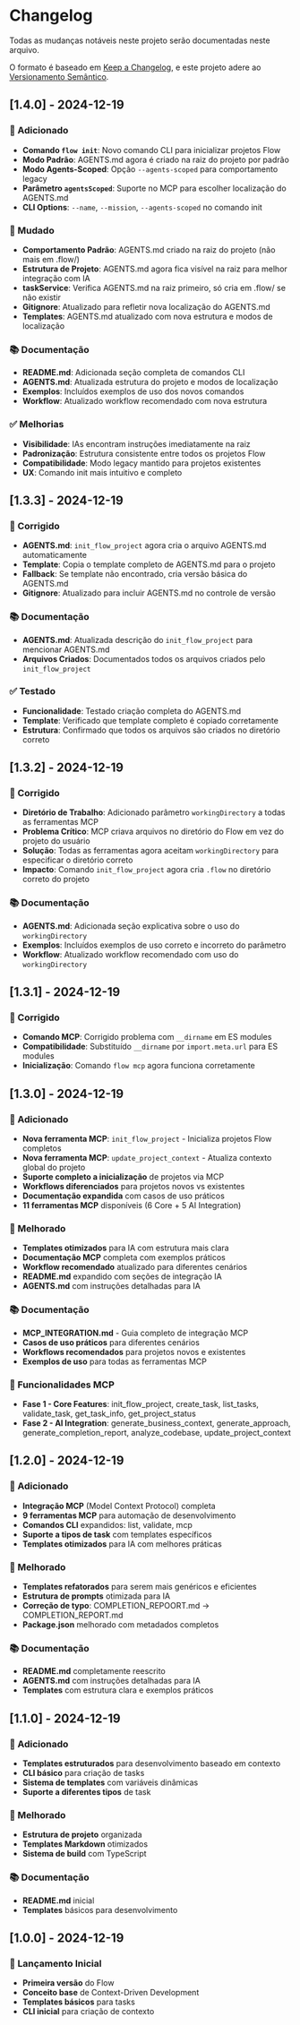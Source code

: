 # Changelog

Todas as mudanças notáveis neste projeto serão documentadas neste arquivo.

O formato é baseado em [Keep a Changelog](https://keepachangelog.com/pt-BR/1.0.0/),
e este projeto adere ao [Versionamento Semântico](https://semver.org/lang/pt-BR/).

## [1.4.0] - 2024-12-19

### 🚀 Adicionado
- **Comando `flow init`**: Novo comando CLI para inicializar projetos Flow
- **Modo Padrão**: AGENTS.md agora é criado na raiz do projeto por padrão
- **Modo Agents-Scoped**: Opção `--agents-scoped` para comportamento legacy
- **Parâmetro `agentsScoped`**: Suporte no MCP para escolher localização do AGENTS.md
- **CLI Options**: `--name`, `--mission`, `--agents-scoped` no comando init

### 🔄 Mudado
- **Comportamento Padrão**: AGENTS.md criado na raiz do projeto (não mais em .flow/)
- **Estrutura de Projeto**: AGENTS.md agora fica visível na raiz para melhor integração com IA
- **taskService**: Verifica AGENTS.md na raiz primeiro, só cria em .flow/ se não existir
- **Gitignore**: Atualizado para refletir nova localização do AGENTS.md
- **Templates**: AGENTS.md atualizado com nova estrutura e modos de localização

### 📚 Documentação
- **README.md**: Adicionada seção completa de comandos CLI
- **AGENTS.md**: Atualizada estrutura do projeto e modos de localização
- **Exemplos**: Incluídos exemplos de uso dos novos comandos
- **Workflow**: Atualizado workflow recomendado com nova estrutura

### ✅ Melhorias
- **Visibilidade**: IAs encontram instruções imediatamente na raiz
- **Padronização**: Estrutura consistente entre todos os projetos Flow
- **Compatibilidade**: Modo legacy mantido para projetos existentes
- **UX**: Comando init mais intuitivo e completo

## [1.3.3] - 2024-12-19

### 🐛 Corrigido
- **AGENTS.md**: `init_flow_project` agora cria o arquivo AGENTS.md automaticamente
- **Template**: Copia o template completo de AGENTS.md para o projeto
- **Fallback**: Se template não encontrado, cria versão básica do AGENTS.md
- **Gitignore**: Atualizado para incluir AGENTS.md no controle de versão

### 📚 Documentação
- **AGENTS.md**: Atualizada descrição do `init_flow_project` para mencionar AGENTS.md
- **Arquivos Criados**: Documentados todos os arquivos criados pelo `init_flow_project`

### ✅ Testado
- **Funcionalidade**: Testado criação completa do AGENTS.md
- **Template**: Verificado que template completo é copiado corretamente
- **Estrutura**: Confirmado que todos os arquivos são criados no diretório correto

## [1.3.2] - 2024-12-19

### 🐛 Corrigido
- **Diretório de Trabalho**: Adicionado parâmetro `workingDirectory` a todas as ferramentas MCP
- **Problema Crítico**: MCP criava arquivos no diretório do Flow em vez do projeto do usuário
- **Solução**: Todas as ferramentas agora aceitam `workingDirectory` para especificar o diretório correto
- **Impacto**: Comando `init_flow_project` agora cria `.flow` no diretório correto do projeto

### 📚 Documentação
- **AGENTS.md**: Adicionada seção explicativa sobre o uso do `workingDirectory`
- **Exemplos**: Incluídos exemplos de uso correto e incorreto do parâmetro
- **Workflow**: Atualizado workflow recomendado com uso do `workingDirectory`

## [1.3.1] - 2024-12-19

### 🐛 Corrigido
- **Comando MCP**: Corrigido problema com `__dirname` em ES modules
- **Compatibilidade**: Substituído `__dirname` por `import.meta.url` para ES modules
- **Inicialização**: Comando `flow mcp` agora funciona corretamente

## [1.3.0] - 2024-12-19

### 🚀 Adicionado
- **Nova ferramenta MCP**: `init_flow_project` - Inicializa projetos Flow completos
- **Nova ferramenta MCP**: `update_project_context` - Atualiza contexto global do projeto
- **Suporte completo a inicialização** de projetos via MCP
- **Workflows diferenciados** para projetos novos vs existentes
- **Documentação expandida** com casos de uso práticos
- **11 ferramentas MCP** disponíveis (6 Core + 5 AI Integration)

### 🔧 Melhorado
- **Templates otimizados** para IA com estrutura mais clara
- **Documentação MCP** completa com exemplos práticos
- **Workflow recomendado** atualizado para diferentes cenários
- **README.md** expandido com seções de integração IA
- **AGENTS.md** com instruções detalhadas para IA

### 📚 Documentação
- **MCP_INTEGRATION.md** - Guia completo de integração MCP
- **Casos de uso práticos** para diferentes cenários
- **Workflows recomendados** para projetos novos e existentes
- **Exemplos de uso** para todas as ferramentas MCP

### 🎯 Funcionalidades MCP
- **Fase 1 - Core Features**: init_flow_project, create_task, list_tasks, validate_task, get_task_info, get_project_status
- **Fase 2 - AI Integration**: generate_business_context, generate_approach, generate_completion_report, analyze_codebase, update_project_context

## [1.2.0] - 2024-12-19

### 🚀 Adicionado
- **Integração MCP** (Model Context Protocol) completa
- **9 ferramentas MCP** para automação de desenvolvimento
- **Comandos CLI** expandidos: list, validate, mcp
- **Suporte a tipos de task** com templates específicos
- **Templates otimizados** para IA com melhores práticas

### 🔧 Melhorado
- **Templates refatorados** para serem mais genéricos e eficientes
- **Estrutura de prompts** otimizada para IA
- **Correção de typo**: COMPLETION_REPOORT.md → COMPLETION_REPORT.md
- **Package.json** melhorado com metadados completos

### 📚 Documentação
- **README.md** completamente reescrito
- **AGENTS.md** com instruções detalhadas para IA
- **Templates** com estrutura clara e exemplos práticos

## [1.1.0] - 2024-12-19

### 🚀 Adicionado
- **Templates estruturados** para desenvolvimento baseado em contexto
- **CLI básico** para criação de tasks
- **Sistema de templates** com variáveis dinâmicas
- **Suporte a diferentes tipos** de task

### 🔧 Melhorado
- **Estrutura de projeto** organizada
- **Templates Markdown** otimizados
- **Sistema de build** com TypeScript

### 📚 Documentação
- **README.md** inicial
- **Templates** básicos para desenvolvimento

## [1.0.0] - 2024-12-19

### 🚀 Lançamento Inicial
- **Primeira versão** do Flow
- **Conceito base** de Context-Driven Development
- **Templates básicos** para tasks
- **CLI inicial** para criação de contexto
